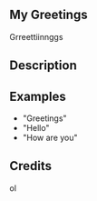 ## My Greetings
Grreettiinnggs

## Description


## Examples
 - "Greetings"
 - "Hello"
 - "How are you"


## Credits
ol


